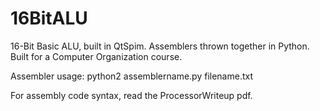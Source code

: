 # 16BitALU
16-Bit Basic ALU, built in QtSpim.  Assemblers thrown together in Python.  Built for a Computer Organization course.

Assembler usage: python2 assemblername.py filename.txt

For assembly code syntax, read the ProcessorWriteup pdf.
